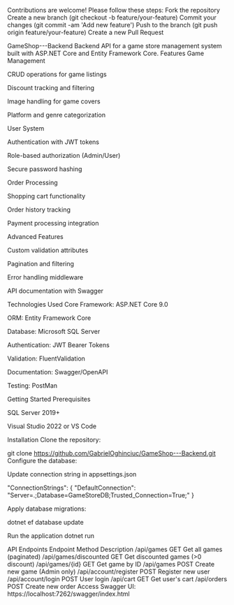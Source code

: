 Contributions are welcome! Please follow these steps:
Fork the repository
Create a new branch (git checkout -b feature/your-feature)
Commit your changes (git commit -am 'Add new feature')
Push to the branch (git push origin feature/your-feature)
Create a new Pull Request


GameShop---Backend
Backend API for a game store management system built with ASP.NET Core and Entity Framework Core.
Features
Game Management

CRUD operations for game listings

Discount tracking and filtering

Image handling for game covers

Platform and genre categorization

User System

Authentication with JWT tokens

Role-based authorization (Admin/User)

Secure password hashing

Order Processing

Shopping cart functionality

Order history tracking

Payment processing integration

Advanced Features

Custom validation attributes

Pagination and filtering

Error handling middleware

API documentation with Swagger

Technologies Used
Core Framework: ASP.NET Core 9.0

ORM: Entity Framework Core

Database: Microsoft SQL Server

Authentication: JWT Bearer Tokens

Validation: FluentValidation

Documentation: Swagger/OpenAPI

Testing: PostMan

Getting Started
Prerequisites

SQL Server 2019+

Visual Studio 2022 or VS Code


Installation
Clone the repository:

git clone https://github.com/GabrielOghinciuc/GameShop---Backend.git
Configure the database:

Update connection string in appsettings.json

"ConnectionStrings": {
  "DefaultConnection": "Server=.;Database=GameStoreDB;Trusted_Connection=True;"
}

Apply database migrations:

dotnet ef database update

Run the application
dotnet run

API Endpoints
Endpoint	Method	Description
/api/games	GET	Get all games (paginated)
/api/games/discounted	GET	Get discounted games (>0 discount)
/api/games/{id}	GET	Get game by ID
/api/games	POST	Create new game (Admin only)
/api/account/register	POST	Register new user
/api/account/login	POST	User login
/api/cart	GET	Get user's cart
/api/orders	POST	Create new order
Access Swagger UI: https://localhost:7262/swagger/index.html
